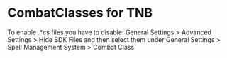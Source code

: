 # CombatClasses for TNB

To enable .*cs files you have to disable: General Settings > Advanced Settings > Hide SDK Files
and then select them under General Settings > Spell Management System > Combat Class
